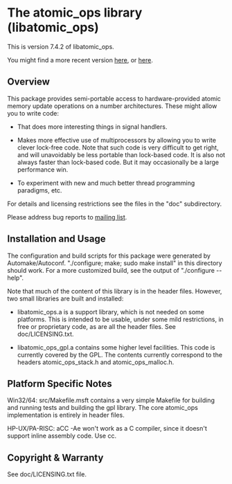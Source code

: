# The atomic_ops library (libatomic_ops)

This is version 7.4.2 of libatomic_ops.

You might find a more recent version
[here](http://www.hboehm.info/gc/), or
[here](https://github.com/ivmai/libatomic_ops).

## Overview

This package provides semi-portable access to hardware-provided
atomic memory update operations on a number architectures. These might
allow you to write code:

* That does more interesting things in signal handlers.

* Makes more effective use of multiprocessors by allowing you to write
  clever lock-free code. Note that such code is very difficult to get
  right, and will unavoidably be less portable than lock-based code. It
  is also not always faster than lock-based code. But it may occasionally
  be a large performance win.

* To experiment with new and much better thread programming paradigms, etc.

For details and licensing restrictions see the files in the "doc"
subdirectory.

Please address bug reports to [mailing list](mailto:bdwgc@lists.opendylan.org).

## Installation and Usage

The configuration and build scripts for this package were generated by
Automake/Autoconf.  "./configure; make; sudo make install" in this
directory should work. For a more customized build, see the output of
"./configure --help".

Note that much of the content of this library is in the header files.
However, two small libraries are built and installed:

* libatomic_ops.a is a support library, which is not needed on some platforms.
  This is intended to be usable, under some mild restrictions, in free or
  proprietary code, as are all the header files. See doc/LICENSING.txt.

* libatomic_ops_gpl.a contains some higher level facilities. This code is
  currently covered by the GPL. The contents currently correspond to
  the headers atomic_ops_stack.h and atomic_ops_malloc.h.

## Platform Specific Notes

Win32/64: src/Makefile.msft contains a very simple Makefile for building
and running tests and building the gpl library. The core atomic_ops
implementation is entirely in header files.

HP-UX/PA-RISC: aCC -Ae won't work as a C compiler, since it doesn't support
inline assembly code. Use cc.

## Copyright & Warranty

See doc/LICENSING.txt file.
